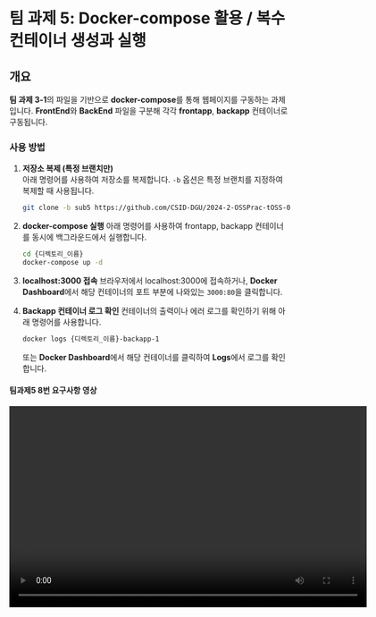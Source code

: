 # 팀 과제 5: Docker-compose 활용 / 복수 컨테이너 생성과 실행

## 개요
**팀 과제 3-1**의 파일을 기반으로 **docker-compose**를 통해 웹페이지를 구동하는 과제입니다.
**FrontEnd**와 **BackEnd** 파일을 구분해 각각 **frontapp**, **backapp** 컨테이너로 구동됩니다.

### 사용 방법

1. **저장소 복제 (특정 브랜치만)**  
   아래 명령어를 사용하여 저장소를 복제합니다. `-b` 옵션은 특정 브랜치를 지정하여 복제할 때 사용됩니다.

   ```bash
   git clone -b sub5 https://github.com/CSID-DGU/2024-2-OSSPrac-tOSS-06 {디렉토리_이름}

2. **docker-compose 실행**
   아래 명령어를 사용하여 frontapp, backapp 컨테이너를 동시에 백그라운드에서 실행합니다.

   ```bash
   cd {디렉토리_이름}
   docker-compose up -d

3. **localhost:3000 접속**
   브라우저에서 localhost:3000에 접속하거나, **Docker Dashboard**에서 해당 컨테이너의 포트 부분에 나와있는 `3000:80`을 클릭합니다.

4. **Backapp 컨테이너 로그 확인**
   컨테이너의 출력이나 에러 로그를 확인하기 위해 아래 명령어를 사용합니다.

   ```bash
   docker logs {디렉토리_이름}-backapp-1
   ```
   또는 **Docker Dashboard**에서 해당 컨테이너를 클릭하여 **Logs**에서 로그를 확인합니다.

#### 팀과제5 8번 요구사항 영상

<video width="640" height="360" controls>
  <source src="./팀과제5_8번요구사항영상_06_tOSS.mp4" type="video/mp4">
  해당 브라우저는 동영상을 지원하지 않습니다. [여기를 클릭](./팀과제5_8번요구사항영상_06_tOSS.mp4)하여 동영상을 다운로드하세요.
</video>

